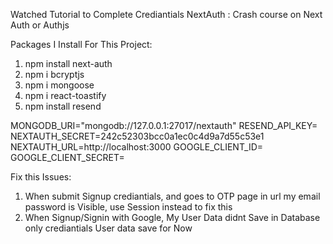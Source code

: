 Watched Tutorial to Complete Crediantials NextAuth : Crash course on Next Auth or Authjs



Packages I Install For This Project:

1. npm install next-auth
2. npm i bcryptjs
3. npm i mongoose
4. npm i react-toastify
5. npm install resend




MONGODB_URI="mongodb://127.0.0.1:27017/nextauth"
RESEND_API_KEY=
NEXTAUTH_SECRET=242c52303bcc0a1ec0c4d9a7d55c53e1
NEXTAUTH_URL=http://localhost:3000
GOOGLE_CLIENT_ID=
GOOGLE_CLIENT_SECRET=



Fix this Issues:
1. When submit Signup crediantials, and goes to OTP page in url my email password is Visible, use Session instead to fix this
2. When Signup/Signin with Google, My User Data didnt Save in Database only crediantials User data save for Now
